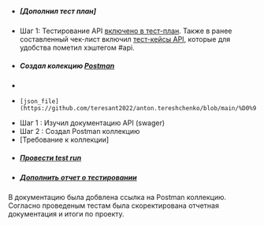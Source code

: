 - ##### [Дополнил тест план]
- Шаг 1: Тестирование API [включено в тест-план](https://github.com/teresant2022/anton.tereshchenko/blob/main/%D0%9F%D1%80%D0%BE%D0%B5%D0%BA%D1%82%202/Scheduled%20API%20Testing.jpg). Также в ранее составленный чек-лист включил [тест-кейсы API](https://github.com/teresant2022/anton.tereshchenko/blob/main/%D0%9F%D1%80%D0%BE%D0%B5%D0%BA%D1%82%202/API%20added%20to%20Functional%20checklist.jpg), которые для удобства пометил хэштегом #api.
- ##### Создал колекцию [Postman](https://github.com/teresant2022/anton.tereshchenko/blob/main/%D0%9F%D1%80%D0%BE%D0%B5%D0%BA%D1%82%202/Postman%20collection.jpg) 
-
-     [json_file](https://github.com/teresant2022/anton.tereshchenko/blob/main/%D0%9F%D1%80%D0%BE%D0%B5%D0%BA%D1%82%202/10%2017_39_536484b569563a08.9774414506.10.2023_coursework2.postman_collection.json)
- Шаг 1 : Изучил документацию API (swager)
- Шаг 2 : Создал Postman коллекцию
- [Требование к коллекции]
- ##### [Провести test run](https://github.com/Igor-Maltcev/QA-tester/blob/main/Project_2/Postman_Run.PNG/)
- ##### [Дополнить отчет о тестировании](https://github.com/Igor-Maltcev/QA-tester/blob/main/Project_2/postman_test.PNG/)
В документацию была добвлена ссылка на Postman коллекцию. Согласно проведеным тестам была скоректирована отчетная документация и итоги по проекту.
